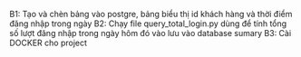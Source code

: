 B1: Tạo và chèn bảng vào postgre, bảng biểu thị id khách hàng và thời điểm đăng nhập trong ngày
B2: Chạy file query_total_login.py dùng để tính tổng số lượt đăng nhập trong ngày hôm đó vào lưu vào database sumary
B3: Cài DOCKER cho project